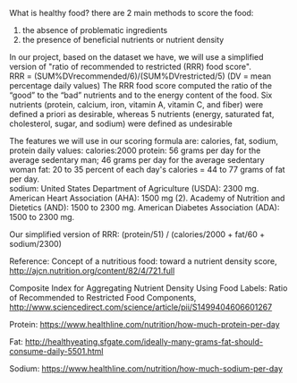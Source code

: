 What is healthy food? there are 2 main methods to score the food:  
1) the absence of problematic ingredients  
2) the presence of beneficial nutrients or nutrient density  

In our project, based on the dataset we have, we will use a simplified version of "ratio of recommended to restricted (RRR) food score".   
RRR = (SUM%DVrecommended/6)/(SUM%DVrestricted/5)
(DV = mean percentage daily values)
The RRR food score computed the ratio of the “good” to the “bad” nutrients and to the energy content of the food. Six nutrients (protein, calcium, iron, vitamin A, vitamin C, and fiber) were defined a priori as desirable, whereas 5 nutrients (energy, saturated fat, cholesterol, sugar, and sodium) were defined as undesirable

The features we will use in our scoring formula are: calories, fat, sodium, protein
daily values:
calories:2000
protein: 56 grams per day for the average sedentary man; 46 grams per day for the average sedentary woman
fat: 20 to 35 percent of each day's calories = 44 to 77 grams of fat per day.  
sodium:
United States Department of Agriculture (USDA): 2300 mg.
American Heart Association (AHA): 1500 mg (2).
Academy of Nutrition and Dietetics (AND): 1500 to 2300 mg.
American Diabetes Association (ADA): 1500 to 2300 mg.

Our simplified version of RRR: (protein/51) / (calories/2000 +  fat/60 + sodium/2300)  

Reference:
Concept of a nutritious food: toward a nutrient density score, http://ajcn.nutrition.org/content/82/4/721.full  

Composite Index for Aggregating Nutrient Density Using Food Labels: Ratio of Recommended to Restricted Food Components, http://www.sciencedirect.com/science/article/pii/S1499404606601267

Protein: https://www.healthline.com/nutrition/how-much-protein-per-day

Fat: http://healthyeating.sfgate.com/ideally-many-grams-fat-should-consume-daily-5501.html  

Sodium: https://www.healthline.com/nutrition/how-much-sodium-per-day
